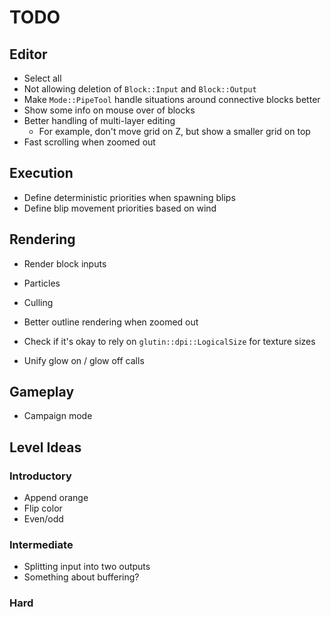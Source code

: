 # TODO
## Editor
- Select all
- Not allowing deletion of `Block::Input` and `Block::Output`
- Make `Mode::PipeTool` handle situations around connective blocks better
- Show some info on mouse over of blocks
- Better handling of multi-layer editing
    - For example, don't move grid on Z, but show a smaller grid on top
- Fast scrolling when zoomed out

## Execution
- Define deterministic priorities when spawning blips
- Define blip movement priorities based on wind

## Rendering
- Render block inputs
- Particles
- Culling
- Better outline rendering when zoomed out

- Check if it's okay to rely on `glutin::dpi::LogicalSize` for texture sizes
- Unify glow on / glow off calls

## Gameplay
- Campaign mode

## Level Ideas
### Introductory
- Append orange
- Flip color
- Even/odd

### Intermediate
- Splitting input into two outputs
- Something about buffering?

### Hard
